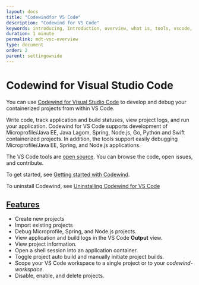```yaml
---
layout: docs
title: "Codewindfor VS Code"
description: "Codewind for VS Code"
keywords: introducing, introduction, overview, what is, tools, vscode, visual, studio, code, java, microprofile, spring, node, nodejs, node.js, javascript, Codewind for VS Code, tools, view, debug, integrate, open a shell session, toggle auto build, manually build, scope VS Code workspace, disable, enable, delete
duration: 1 minute
permalink: mdt-vsc-overview
type: document
order: 2
parent: settingownide
---
```


# Codewind for Visual Studio Code

You can use [Codewind for Visual Studio Code](https://marketplace.visualstudio.com/items?itemName=IBM.codewind) to develop and debug your containerized projects from within VS Code.

Write code, track application and build statuses, view project logs, and run your application. Codewind for VS Code supports development of Microprofile/Java EE, Java Lagom, Spring, Node.js, Go, Python and Swift containerized projects. In addition, the tools support easily debugging Microprofile/Java EE, Spring, and Node.js applications.

The VS Code tools are [open source](https://github.com/eclipse/codewind-vscode). You can browse the code, open issues, and contribute.

To get started, see [Getting started with Codewind](mdt-vsc-getting-started.html).

To uninstall Codewind, see [Uninstalling Codewind for VS Code](mdt-vsc-uninstall.html)

## **[Features](mdt-vsc-commands-overview.html)**

- Create new projects
- Import existing projects
- Debug Microprofile, Spring, and Node.js projects.
- View application and build logs in the VS Code **Output** view.
- View project information.
- Open a shell session into an application container.
- Toggle project auto build and manually initiate project builds.
- Scope your VS Code workspace to a single project or to your *codewind-workspace*.
- Disable, enable, and delete projects.

